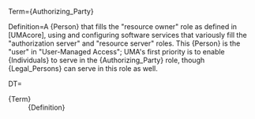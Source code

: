 Term={Authorizing_Party}

Definition=A {Person} that fills the "resource owner" role as defined in [UMAcore], using and configuring software services that variously fill the "authorization server" and "resource server" roles. This {Person} is the "user" in "User-Managed Access"; UMA's first priority is to enable {Individuals} to serve in the {Authorizing_Party} role, though {Legal_Persons} can serve in this role as well. 

DT=<dt>{Term}</dt><dd>{Definition}</dd>
